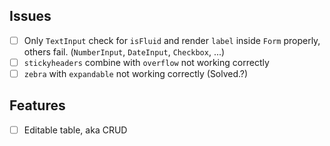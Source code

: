 ## Issues

- [ ] Only `TextInput` check for `isFluid` and render `label` inside `Form` properly, others fail. (`NumberInput`, `DateInput`, `Checkbox`, ...)
- [ ] `stickyheaders` combine with `overflow` not working correctly
- [ ] `zebra` with `expandable` not working correctly (Solved.?)

## Features
- [ ] Editable table, aka CRUD
